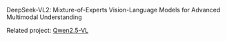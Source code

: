 DeepSeek-VL2: Mixture-of-Experts Vision-Language Models for Advanced Multimodal Understanding

Related project: [Qwen2.5-VL](https://github.com/QwenLM/Qwen2.5-VL)